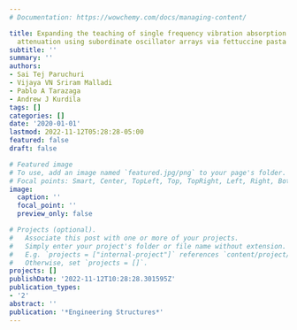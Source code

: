 ```yaml
---
# Documentation: https://wowchemy.com/docs/managing-content/

title: Expanding the teaching of single frequency vibration absorption to broadband
  attenuation using subordinate oscillator arrays via fettuccine pasta
subtitle: ''
summary: ''
authors:
- Sai Tej Paruchuri
- Vijaya VN Sriram Malladi
- Pablo A Tarazaga
- Andrew J Kurdila
tags: []
categories: []
date: '2020-01-01'
lastmod: 2022-11-12T05:28:28-05:00
featured: false
draft: false

# Featured image
# To use, add an image named `featured.jpg/png` to your page's folder.
# Focal points: Smart, Center, TopLeft, Top, TopRight, Left, Right, BottomLeft, Bottom, BottomRight.
image:
  caption: ''
  focal_point: ''
  preview_only: false

# Projects (optional).
#   Associate this post with one or more of your projects.
#   Simply enter your project's folder or file name without extension.
#   E.g. `projects = ["internal-project"]` references `content/project/deep-learning/index.md`.
#   Otherwise, set `projects = []`.
projects: []
publishDate: '2022-11-12T10:28:28.301595Z'
publication_types:
- '2'
abstract: ''
publication: '*Engineering Structures*'
---
```


